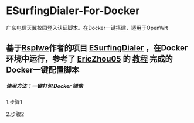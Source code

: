 # ESurfingDialer-For-Docker
广东电信天翼校园登入认证脚本。在Docker一键搭建，适用于OpenWrt

## 基于[Rsplwe](https://github.com/Rsplwe)作者的项目 [ESurfingDialer](https://github.com/Rsplwe/ESurfingDialer) ，在Docker环境中运行，参考了 [EricZhou05](https://github.com/EricZhou05) 的 [教程](https://github.com/EricZhou05/ESurfingDialerTutorial) 完成的Docker一键配置脚本

##### 使用方法：一键打包 Docker 镜像

1.步骤1

2.步骤2

